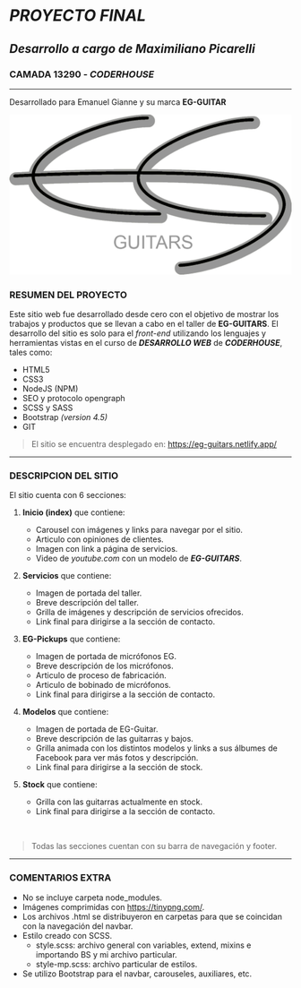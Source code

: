 # ***PROYECTO FINAL*** 

## *Desarrollo a cargo de Maximiliano Picarelli*  
### CAMADA 13290 - *CODERHOUSE*  
***
Desarrollado para Emanuel Gianne y su marca **EG-GUITAR**

![Logo EG-GUITARS](/imagenes/logoGris.png)

### **RESUMEN DEL PROYECTO**

Este sitio web fue desarrollado desde cero con el objetivo de mostrar los trabajos y productos que se llevan a cabo en el taller de **EG-GUITARS**. El desarrollo del sitio es solo para el *front-end* utilizando los lenguajes y herramientas vistas en el curso de ***DESARROLLO WEB*** de ***CODERHOUSE***, tales como: 

- HTML5  
- CSS3  
- NodeJS (NPM)
- SEO y protocolo opengraph 
- SCSS y SASS
- Bootstrap *(version 4.5)*
- GIT

> El sitio se encuentra desplegado en: https://eg-guitars.netlify.app/

***
### DESCRIPCION DEL SITIO

El sitio cuenta con 6 secciones:

1. **Inicio (index)** que contiene: 
    - Carousel con imágenes y links para navegar por el sitio.
    - Articulo con opiniones de clientes.
    - Imagen con link a página de servicios.
    - Video de *youtube.com* con un modelo de ***EG-GUITARS***.

2. **Servicios** que contiene:
    - Imagen de portada del taller.
    - Breve descripción del taller.
    - Grilla de imágenes y descripción de servicios ofrecidos.
    - Link final para dirigirse a la sección de contacto.

3. **EG-Pickups** que contiene:
    - Imagen de portada de micrófonos EG.
    - Breve descripción de los micrófonos.
    - Articulo de proceso de fabricación.
    - Articulo de bobinado de micrófonos.
    - Link final para dirigirse a la sección de contacto.

4. **Modelos** que contiene:
    - Imagen de portada de EG-Guitar.
    - Breve descripción de las guitarras y bajos.
    - Grilla animada con los distintos modelos y links a sus álbumes de Facebook para ver más fotos y descripción.
    - Link final para dirigirse a la sección de stock.

5. **Stock** que contiene:
    - Grilla con las guitarras actualmente en stock.
    - Link final para dirigirse a la sección de contacto.

<br>

> Todas las secciones cuentan con su barra de navegación y footer.

***

### COMENTARIOS EXTRA

- No se incluye carpeta node_modules.
- Imágenes comprimidas con https://tinypng.com/.
- Los archivos .html se distribuyeron en carpetas para que se coincidan con la navegación del navbar.
- Estilo creado con SCSS. 
    - style.scss: archivo general con variables, extend, mixins e importando BS y mi archivo particular.
    - style-mp.scss: archivo particular de estilos.
- Se utilizo Bootstrap para el navbar, carouseles, auxiliares, etc.






